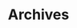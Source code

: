 ---
title: Archives
layout: archives
slug: archives
menu:
  main:
    weight: -70
    params:
      icon: archives
---